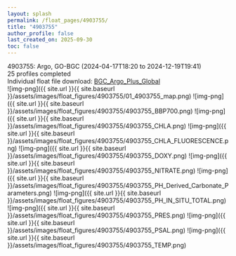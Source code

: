 ```yaml
---
layout: splash
permalink: /float_pages/4903755/
title: "4903755"
author_profile: false
last_created_on: 2025-09-30
toc: false
---
```

 
4903755: Argo, GO-BGC (2024-04-17T18:20 to 2024-12-19T19:41)\
25 profiles completed\
Individual float file download: [BGC_Argo_Plus_Global](https://ftp.soest.hawaii.edu/bgc_argo_plus/Individual_Floats/outliers_removed/4903755_Sprof_processed.nc)\
![img-png]({{ site.url }}{{ site.baseurl }}/assets/images/float_figures/4903755/01_4903755_map.png)
![img-png]({{ site.url }}{{ site.baseurl }}/assets/images/float_figures/4903755/4903755_BBP700.png)
![img-png]({{ site.url }}{{ site.baseurl }}/assets/images/float_figures/4903755/4903755_CHLA.png)
![img-png]({{ site.url }}{{ site.baseurl }}/assets/images/float_figures/4903755/4903755_CHLA_FLUORESCENCE.png)
![img-png]({{ site.url }}{{ site.baseurl }}/assets/images/float_figures/4903755/4903755_DOXY.png)
![img-png]({{ site.url }}{{ site.baseurl }}/assets/images/float_figures/4903755/4903755_NITRATE.png)
![img-png]({{ site.url }}{{ site.baseurl }}/assets/images/float_figures/4903755/4903755_PH_Derived_Carbonate_Parameters.png)
![img-png]({{ site.url }}{{ site.baseurl }}/assets/images/float_figures/4903755/4903755_PH_IN_SITU_TOTAL.png)
![img-png]({{ site.url }}{{ site.baseurl }}/assets/images/float_figures/4903755/4903755_PRES.png)
![img-png]({{ site.url }}{{ site.baseurl }}/assets/images/float_figures/4903755/4903755_PSAL.png)
![img-png]({{ site.url }}{{ site.baseurl }}/assets/images/float_figures/4903755/4903755_TEMP.png)
